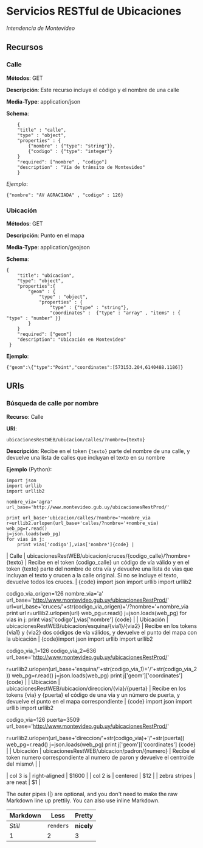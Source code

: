 Servicios RESTful de Ubicaciones 
================================

*Intendencia de Montevideo*

## Recursos

### Calle

**Métodos**: GET

**Descripción**: Este recurso incluye el código y el nombre de una calle

**Media-Type**: application/json

**Schema**:
```
	{
	"title" : "calle",
	"type" : "object",
	"properties" : {
		{"nombre" : {"type": "string"}},
 		{"codigo" : {"type": "integer"}
 	}
	"required": ["nombre" , "codigo"]
 	"description" : "Vía de tránsito de Montevideo"
	}
```

*Ejemplo*:
```
{"nombre": "AV AGRACIADA" , "codigo" : 126} 
```
### Ubicación

**Métodos**: GET

**Descripción**: Punto en el mapa 

**Media-Type**: application/geojson 

**Schema**:
```
{
	"title": "ubicacion",
	"type": "object",
	"properties":{
		"geom" : {
			"type" : "object",
			"properties" : {
				"type" : {"type" : "string"},
				"coordinates" :  {"type" : "array" , "items" : { "type" : "number" }}
		}
	}
	"required": ["geom"]
 	"description": "Ubicación en Montevideo"
 } 
```

**Ejemplo**:
```
{"geom":\{"type":"Point","coordinates":[573153.204,6140488.1186]}
```

## URIs

### Búsqueda de calle por nombre

**Recurso**: Calle

**URI**: 
```
ubicacionesRestWEB/ubicacion/calles/?nombre={texto} 
```

**Descripción**: Recibe en el token `{texto}` parte del nombre de una calle, y devuelve una lista de calles que incluyan el texto en su nombre 

**Ejemplo** (Python): 

```
import json
import urllib
import urllib2

nombre_via='agra'
url_base='http://www.montevideo.gub.uy/ubicacionesRestProd/'

print url_base+'ubicacion/calles/?nombre='+nombre_via
r=urllib2.urlopen(url_base+'calles/?nombre='+nombre_via)
web_pg=r.read()
j=json.loads(web_pg)
for vias in j:
	print vias['codigo'],vias['nombre']{code} |

```
| Calle | ubicacionesRestWEB/ubicacion/cruces/\{codigo_calle\}/?nombre=\{texto\} | Recibe en el token \{codigo_calle\} un código de vía válido y en el token \{texto\} parte del nombre de otra vía y devuelve una lista de vías que incluyan el texto y crucen a la calle original. Si no se incluye el texto, devuelve todos los cruces. | {code}
import json
import urllib
import urllib2

codigo_via_origen=126
nombre_via='a'
url_base='http://www.montevideo.gub.uy/ubicacionesRestProd/'
url=url_base+'cruces/'+str(codigo_via_origen)+'/?nombre='+nombre_via
print url
r=urllib2.urlopen(url)
web_pg=r.read()
j=json.loads(web_pg)
for vias in j:
	print vias['codigo'],vias['nombre'] {code} |
| Ubicación | ubicacionesRestWEB/ubicacion/esquina/\{via1\}/\{via2} | Recibe en los tokens \{via1\} y \{via2\} dos códigos de vía válidos, y devuelve el punto del mapa con la ubicación | {code}import json
import urllib
import urllib2

codigo_via_1=126
codigo_via_2=636
url_base='http://www.montevideo.gub.uy/ubicacionesRestProd/'

r=urllib2.urlopen(url_base+'esquina/'+str(codigo_via_1)+'/'+str(codigo_via_2))
web_pg=r.read()
j=json.loads(web_pg)
print j['geom']['coordinates']
 {code} |
| Ubicación | ubicacionesRestWEB/ubicacion/direccion/\{via\}/\{puerta\} | Recibe en los tokens \{via\} y \{puerta\} el código de una vía y un número de puerta, y devuelve el punto en el mapa correspondiente | {code}
import json
import urllib
import urllib2

codigo_via=126
puerta=3509
url_base='http://www.montevideo.gub.uy/ubicacionesRestProd/'

r=urllib2.urlopen(url_base+'direccion/'+str(codigo_via)+'/'+str(puerta))
web_pg=r.read()
j=json.loads(web_pg)
print j['geom']['coordinates']
 {code} |
| Ubicación | ubicacionesRestWEB/ubicacion/padron/\{numero\} | Recibe el token numero correspondiente al numero de paron y devuelve el centroide del mismo\\ | |

| col 3 is      | right-aligned | $1600 |
| col 2 is      | centered      |   $12 |
| zebra stripes | are neat      |    $1 |

The outer pipes (|) are optional, and you don't need to make the raw Markdown line up prettily. You can also use inline Markdown.

Markdown | Less | Pretty
--- | --- | ---
*Still* | `renders` | **nicely**
1 | 2 | 3
